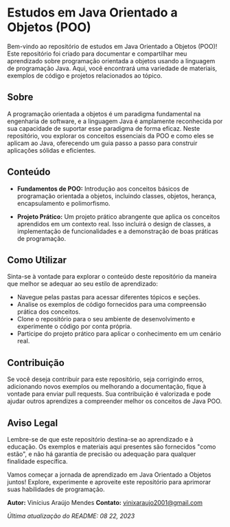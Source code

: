 # Estudos em Java Orientado a Objetos (POO)

Bem-vindo ao repositório de estudos em Java Orientado a Objetos (POO)! Este repositório foi criado para documentar e compartilhar meu aprendizado sobre programação orientada a objetos usando a linguagem de programação Java. Aqui, você encontrará uma variedade de materiais, exemplos de código e projetos relacionados ao tópico.

## Sobre

A programação orientada a objetos é um paradigma fundamental na engenharia de software, e a linguagem Java é amplamente reconhecida por sua capacidade de suportar esse paradigma de forma eficaz. Neste repositório, vou explorar os conceitos essenciais da POO e como eles se aplicam ao Java, oferecendo um guia passo a passo para construir aplicações sólidas e eficientes.

## Conteúdo

- **Fundamentos de POO:** Introdução aos conceitos básicos de programação orientada a objetos, incluindo classes, objetos, herança, encapsulamento e polimorfismo.

- **Projeto Prático:** Um projeto prático abrangente que aplica os conceitos aprendidos em um contexto real. Isso incluirá o design de classes, a implementação de funcionalidades e a demonstração de boas práticas de programação.

## Como Utilizar

Sinta-se à vontade para explorar o conteúdo deste repositório da maneira que melhor se adequar ao seu estilo de aprendizado:

- Navegue pelas pastas para acessar diferentes tópicos e seções.
- Analise os exemplos de código fornecidos para uma compreensão prática dos conceitos.
- Clone o repositório para o seu ambiente de desenvolvimento e experimente o código por conta própria.
- Participe do projeto prático para aplicar o conhecimento em um cenário real.

## Contribuição

Se você deseja contribuir para este repositório, seja corrigindo erros, adicionando novos exemplos ou melhorando a documentação, fique à vontade para enviar pull requests. Sua contribuição é valorizada e pode ajudar outros aprendizes a compreender melhor os conceitos de Java POO.

## Aviso Legal

Lembre-se de que este repositório destina-se ao aprendizado e à educação. Os exemplos e materiais aqui presentes são fornecidos "como estão", e não há garantia de precisão ou adequação para qualquer finalidade específica.

Vamos começar a jornada de aprendizado em Java Orientado a Objetos juntos! Explore, experimente e aproveite este repositório para aprimorar suas habilidades de programação.

**Autor:** Vinícius Araújo Mendes
**Contato:** vinixaraujo2001@gmail.com

*Última atualização do README: 08 22, 2023*
